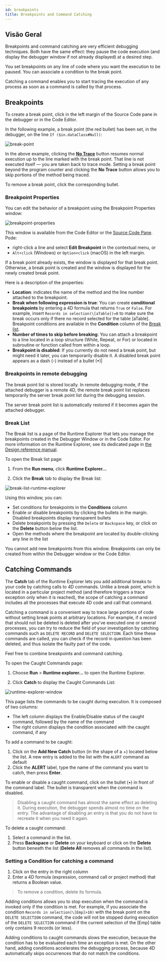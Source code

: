 ```yaml
---
id: breakpoints
title: Breakpoints and Command Catching
---
```


## Visão Geral


Breakpoints and command catching are very efficient debugging techniques. Both have the same effect: they pause the code execution (and display the debugger window if not already displayed) at a desired step.

You set breakpoints on any line of code where you want the execution to be paused. You can associate a condition to the break point.

Catching a command enables you to start tracing the execution of any process as soon as a command is called by that process.



## Breakpoints


To create a break point, click in the left margin of the Source Code pane in the debugger or in the Code Editor.

In the following example, a break point (the red bullet) has been set, in the debugger, on the line `If ($in.dataClass#Null)`:

![break-point](../assets/en/Debugging/break.png)

In the above example, clicking the [**No Trace**](./debugger.md/#no-trace) button resumes normal execution up to the line marked with the break point. That line is not executed itself — you are taken back to trace mode. Setting a break point beyond the program counter and clicking the **No Trace** button allows you to skip portions of the method being traced.

To remove a break point, click the corresponding bullet.


### Breakpoint Properties

You can edit the behavior of a breakpoint using the Breakpoint Properties window:

![breakpoint-properties](../assets/en/Debugging/breakpoint-properties.png)

This window is available from the Code Editor or the [Source Code Pane](debugger.md#source-code-pane). Pode:

- right-click a line and select **Edit Breakpoint** in the contextual menu, or
- `Alt+click` (Windows) or `Option+click` (macOS) in the left margin.

If a break point already exists, the window is displayed for that break point. Otherwise, a break point is created and the window is displayed for the newly created break point.

Here is a description of the properties:

* **Location**: indicates the name of the method and the line number attached to the breakpoint.
* **Break when following expression is true**: You can create **conditional breakpoints** by entering a 4D formula that returns `True` or `False`. For example, insert `Records in selection(\[aTable])=0` to make sure the break occurs only if there no record selected for the table \[aTable]. Breakpoint conditions are available in the **Condition** column of the [Break list](#break-list).
* **Number of times to skip before breaking**: You can attach a breakpoint to a line located in a loop structure (While, Repeat, or For) or located in subroutine or function called from within a loop.
* **Breakpoint is disabled**: If you currently do not need a break point, but might need it later, you can temporarily disable it. A disabled break point appears as a dash (-) instead of a bullet (•)|


### Breakpoints in remote debugging

The break point list is stored locally. In remote debugging mode, if the attached debugger is a remote 4D, the remote break point list replaces temporarily the server break point list during the debugging session.

The server break point list is automatically restored if it becomes again the attached debugger.

### Break List

The Break list is a page of the Runtime Explorer that lets you manage the breakpoints created in the Debugger Window or in the Code Editor. For more information on the Runtime Explorer, see its dedicated page in [the Design reference manual](https://doc.4d.com/4Dv19/4D/19/Runtime-Explorer.200-5416614.en.html).

To open the Break list page:

1. From the **Run menu**, click **Runtime Explorer...**

2. Click the **Break** tab to display the Break list:

![break-list-runtime-explorer](../assets/en/Debugging/break-list.png)

Using this window, you can:

* Set conditions for breakpoints in the **Conditions** column
* Enable or disable breakpoints by clicking the bullets in the margin. Disabled breakpoints display transparent bullets
* Delete breakpoints by pressing the `Delete` or `Backspace` key, or click on the **Delete** button below the list.
* Open the methods where the breakpoint are located by double-clicking any line in the list

You cannot add new breakpoints from this window. Breakpoints can only be created from within the Debugger window or the Code Editor.


## Catching Commands

The **Catch** tab of the Runtime Explorer lets you add additional breaks to your code by catching calls to 4D commands. Unlike a break point, which is located in a particular project method (and therefore triggers a trace exception only when it is reached), the scope of catching a command includes all the processes that execute 4D code and call that command.

Catching a command is a convenient way to trace large portions of code without setting break points at arbitrary locations. For example, if a record that should not be deleted is deleted after you've executed one or several processes, you can try to reduce the field of your investigation by catching commands such as `DELETE RECORD` and `DELETE SELECTION`. Each time these commands are called, you can check if the record in question has been deleted, and thus isolate the faulty part of the code.

Feel free to combine breakpoints and command catching.

To open the Caught Commands page:

1. Choose **Run** > **Runtime explorer...** to open the Runtime Explorer.

2. Click **Catch** to display the Caught Commands List:

![runtime-explorer-window](../assets/en/Debugging/catch-command.png)

This page lists the commands to be caught during execution. It is composed of two columns:

* The left column displays the Enable/Disable status of the caught command, followed by the name of the command
* The right column displays the condition associated with the caught command, if any

To add a command to be caught:

1. Click on the **Add New Catch** button (in the shape of a +) located below the list. A new entry is added to the list with the `ALERT` command as default
2. Click the **ALERT** label, type the name of the command you want to catch, then press **Enter**.

To enable or disable a caught command, click on the bullet (•) in front of the command label. The bullet is transparent when the command is disabled.

> Disabling a caught command has almost the same effect as deleting it. During execution, the debugger spends almost no time on the entry. The advantage of disabling an entry is that you do not have to recreate it when you need it again.

To delete a caught command:

1. Select a command in the list.
2. Press **Backspace** or **Delete** on your keyboard or click on the **Delete** button beneath the list (**Delete All** removes all commands in the list).

### Setting a Condition for catching a command

1. Click on the entry in the right column
2. Enter a 4D formula (expression, command call or project method) that returns a Boolean value.

> To remove a condition, delete its formula.

Adding conditions allows you to stop execution when the command is invoked only if the condition is met. For example, if you associate the condition `Records in selection(\[Emp]>10)` with the break point on the `DELETE SELECTION` command, the code will not be stopped during execution of the `DELETE SELECTION` command if the current selection of the \[Emp] table only contains 9 records (or less).

Adding conditions to caught commands slows the execution, because the condition has to be evaluated each time an exception is met. On the other hand, adding conditions accelerates the debugging process, because 4D automatically skips occurrences that do not match the conditions.

